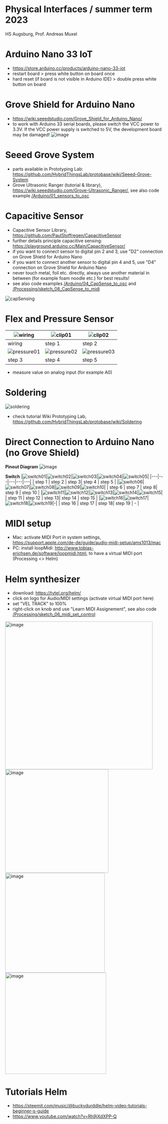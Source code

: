 # Physical Interfaces / summer term 2023
HS Augsburg, Prof. Andreas Muxel 

# Arduino Nano 33 IoT
* https://store.arduino.cc/products/arduino-nano-33-iot
* restart board > press white button on board once
* hard reset (if board is not visible in Arduino IDE) > double press white button on board

# Grove Shield for Arduino Nano
* https://wiki.seeedstudio.com/Grove_Shield_for_Arduino_Nano/
* to work with Arduino 33 serial boards, please switch the VCC power to 3.3V. If the VCC power supply is switched to 5V, the development board may be damaged!
![image](https://user-images.githubusercontent.com/36045885/233867107-1c738aad-8702-4763-a5a6-cc8998f8954a.png)


# Seeed Grove System
* parts available in Prototyping Lab: https://github.com/HybridThingsLab/protobase/wiki/Seeed-Grove-System 
* Grove Ultrasonic Ranger (tutorial & library), https://wiki.seeedstudio.com/Grove-Ultrasonic_Ranger/, see also code example [/Arduino/01_sensors_to_osc](https://github.com/HybridThingsLab/course-physical-interfaces-2023/tree/main/Arduino/01_sensors_to_osc)

# Capacitive Sensor
* Capacitive Sensor Library, https://github.com/PaulStoffregen/CapacitiveSensor
* further details principle capacitive sensing: https://playground.arduino.cc/Main/CapacitiveSensor/
* if you want to connect sensor to digital pin 2 and 3, use "D2" connection on Grove Shield for Arduino Nano
* if you want to connect another sensor to digital pin 4 and 5, use "D4" connection on Grove Shield for Arduino Nano
* never touch metal, foil etc. directly, always use another material in between (for example foam noodle etc.) for best results!
* see also code examples [/Arduino/04_CapSense_to_osc](https://github.com/HybridThingsLab/course-physical-interfaces-2023/tree/main/Arduino/04_CapSense_to_osc) and [/Processing/sketch_08_CapSense_to_midi](https://github.com/HybridThingsLab/course-physical-interfaces-2023/tree/main/Processing/sketch_08_CapSense_to_midi)

![capSensing](https://user-images.githubusercontent.com/36045885/236751146-33e90607-4916-4dbc-9162-0291caf5f7b0.jpg)

# Flex and Pressure Sensor
| ![wiring](https://github.com/HybridThingsLab/course-physical-interfaces-2023/assets/36045885/a60fc7d2-ecef-4757-a983-be780e642754) | ![clip01](https://github.com/HybridThingsLab/course-physical-interfaces-2023/assets/36045885/4c281d3f-c028-4b4e-8793-b31c3a66c166) | ![clip02](https://github.com/HybridThingsLab/course-physical-interfaces-2023/assets/36045885/b947ce15-ebb4-4036-a98a-16d97c1e88e9) |
|---|---|---|
| wiring | step 1 | step 2 |
| ![pressure01](https://github.com/HybridThingsLab/course-physical-interfaces-2023/assets/36045885/8792f196-a729-487b-86f4-b6078fc2fbb4) | ![pressure02](https://github.com/HybridThingsLab/course-physical-interfaces-2023/assets/36045885/b58e5306-cce4-42df-bbca-29d6b929752e) | ![pressure03](https://github.com/HybridThingsLab/course-physical-interfaces-2023/assets/36045885/16d32858-c230-4688-ae48-468364c0cb74) |
| step 3 | step 4 | step 5 |
* measure value on analog input (for example A0)


# Soldering
![soldering](https://github.com/HybridThingsLab/course-physical-interfaces-2023/assets/36045885/6ecc60bc-06fb-47f2-a572-0db1c1ae183c)
* check tutorial Wiki Prototyping Lab, https://github.com/HybridThingsLab/protobase/wiki/Soldering

# Direct Connection to Arduino Nano (no Grove Shield)
**Pinout Diagram**
![image](https://github.com/HybridThingsLab/course-physical-interfaces-2023/assets/36045885/47305ca7-2adc-41bd-b3d8-50383059df04)

**Switch**
|![switch01](https://github.com/HybridThingsLab/course-physical-interfaces-2023/assets/36045885/953e2fd8-83e7-46a0-af5f-b7901c71428d)|![switch02](https://github.com/HybridThingsLab/course-physical-interfaces-2023/assets/36045885/2dacc126-be69-4e27-b02f-d8704209b379)|![switch03](https://github.com/HybridThingsLab/course-physical-interfaces-2023/assets/36045885/ec9d3e76-7a5f-4042-a5b3-f6728e995a64)|![switch04](https://github.com/HybridThingsLab/course-physical-interfaces-2023/assets/36045885/1d0a4f69-bf0e-4c5f-8b70-d76f43bed4e9)|![switch05](https://github.com/HybridThingsLab/course-physical-interfaces-2023/assets/36045885/54c6b623-554f-444c-ae59-d7ee16ee5877)|
|---|---|---|---|---|
| step 1 | step 2 | step 3| step 4 | step 5 |
|![switch06](https://github.com/HybridThingsLab/course-physical-interfaces-2023/assets/36045885/42f3b119-f219-4349-a21a-ec91426a7cee)|![switch07](https://github.com/HybridThingsLab/course-physical-interfaces-2023/assets/36045885/72dd1b46-eb9e-4a2c-a11e-d3849dc87d81)|![switch08](https://github.com/HybridThingsLab/course-physical-interfaces-2023/assets/36045885/b5b3b121-c252-4ae0-942b-b9d23678770b)|![switch09](https://github.com/HybridThingsLab/course-physical-interfaces-2023/assets/36045885/b15cca0b-0fd2-427e-918c-65fea60c9591)|![switch10](https://github.com/HybridThingsLab/course-physical-interfaces-2023/assets/36045885/ccbad100-c3f5-4192-8130-074a1d2a4fdc)|
| step 6 | step 7 | step 8| step 9 | step 10 |
|![switch11](https://github.com/HybridThingsLab/course-physical-interfaces-2023/assets/36045885/81bedeff-c9f7-4ebb-b24d-bdf00ac7a262)|![switch12](https://github.com/HybridThingsLab/course-physical-interfaces-2023/assets/36045885/be052a79-5e22-4b96-a9d6-3ab006d03ec3)|![switch13](https://github.com/HybridThingsLab/course-physical-interfaces-2023/assets/36045885/eeca4b46-85df-47f8-80f9-a35612032502)|![switch14](https://github.com/HybridThingsLab/course-physical-interfaces-2023/assets/36045885/527f549d-8ca3-4d7e-af36-a084d9d0da5b)|![switch15](https://github.com/HybridThingsLab/course-physical-interfaces-2023/assets/36045885/34fe1ef2-7d8e-40c3-8429-c361ee48bbe4)|
| step 11 | step 12 | step 13| step 14 | step 15 |
|![switch16](https://github.com/HybridThingsLab/course-physical-interfaces-2023/assets/36045885/0e8a8a6b-c47c-43eb-8ba9-3694d88a01f2)|![switch17](https://github.com/HybridThingsLab/course-physical-interfaces-2023/assets/36045885/dd33ae66-0e45-42ee-8cf0-fe83f07191cf)|![switch18](https://github.com/HybridThingsLab/course-physical-interfaces-2023/assets/36045885/9511e6a6-84e2-495a-9524-1427fe5f6188)|![switch19](https://github.com/HybridThingsLab/course-physical-interfaces-2023/assets/36045885/23bad972-2453-4f2e-93d4-51fbfd775b1b)|-|
| step 16 | step 17 | step 18| step 19 | - |





# MIDI setup
* Mac: activate MIDI Port in system settings, https://support.apple.com/de-de/guide/audio-midi-setup/ams1013/mac 
* PC: install loopMidi: http://www.tobias-erichsen.de/software/loopmidi.html, to have a virtual MIDI port (Processing <> Helm)

# Helm  synthesizer 
* download: https://tytel.org/helm/
* click on logo for Audio/MIDI settings (activate virtual MIDI port here)
* set "VEL TRACK" to 100% 
* right-click on knob and use "Learn MIDI Assignement", see also code [/Processing/sketch_06_midi_set_control](https://github.com/HybridThingsLab/course-physical-interfaces-2023/tree/main/Processing/sketch_06_midi_set_control)


<img width="470" alt="image" src="https://user-images.githubusercontent.com/36045885/233994532-479fc511-3947-4b5e-96d2-31506a514dba.png">
<img width="329" alt="image" src="https://user-images.githubusercontent.com/36045885/233443943-9adf69aa-22de-45bf-a8b2-3b7f00bbc60e.png">
<img width="317" alt="image" src="https://user-images.githubusercontent.com/36045885/233444014-e31a2e09-8edb-4c3d-8833-3b683cb04cf4.png">
<img width="322" alt="image" src="https://user-images.githubusercontent.com/36045885/233783738-6171d349-9771-4d92-b78b-b9d80543e92c.png">


# Tutorials Helm
* https://steemit.com/music/@buckydurddle/helm-video-tutorials-beginner-s-guide
* https://www.youtube.com/watch?v=Rh9jXdXPP-Q
